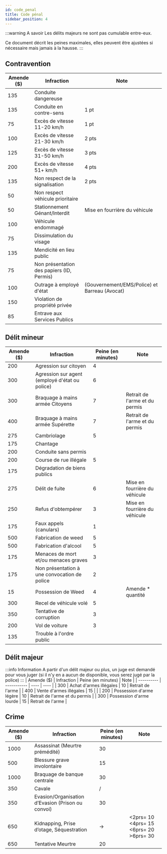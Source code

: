 ```yaml
---
id: code_penal
title: Code pénal
sidebar_position: 4
---
```


:::warning A savoir
Les délits majeurs ne sont pas cumulable entre-eux.

Ce document décrit les peines maximales, elles peuvent être ajustées si nécessaire mais jamais à la hausse.
:::

## Contravention
| Amende ($) |            Infraction             |        Note                                |
| ---------- | -----------                       | ----                                       |
| 135        | Conduite dangereuse               |                                            |
| 135        | Conduite en contre-sens           | 1 pt                                       |
| 75         | Excès de vitesse 11-20 km/h       | 1 pt                                       |
| 100        | Excès de vitesse 21-30 km/h       | 2 pts                                      |
| 125        | Excès de vitesse 31-50 km/h       | 3 pts                                      |
| 200        | Excès de vitesse 51+ km/h         | 4 pts                                      |
| 135        | Non respect de la signalisation   | 2 pts                                      |
| 50         | Non respect véhicule prioritaire  |                                            |
| 50         | Stationnement Génant/Interdit     | Mise en fourrière du véhicule              |
| 100        | Véhicule endommagé                |                                            |
| 75         | Dissimulation du visage           |                                            |
| 135        | Mendicité en lieu public          |                                            |
| 75         | Non présentation des papiers (ID, Permis) |                                    |
| 100        | Outrage à employé d'état          | (Gouvernement/EMS/Police) et Barreau (Avocat) |
| 150        | Violation de propriété privée     |                                            |
| 85         | Entrave aux Services Publics      |                                            |

## Délit mineur
| Amende ($) |            Infraction             |       Peine (en minutes)       |        Note                                |
| ---------- | -----------                       |        ----                    | ----                                       |
| 200        | Agression sur citoyen             |                 4              |                                            |
| 300        | Agression sur agent (employé d'état ou police) |           6       |                                            |
| 300        | Braquage à mains armée Citoyens   |                 7              |       Retrait de l'arme et du permis       |
| 400        | Braquage à mains armée Supérette  |                 7              |       Retrait de l'arme et du permis       |
| 275        | Cambriolage                       |                 5              |                                            |
| 175        | Chantage                          |                                |                                            |
| 200        | Conduite sans permis              |                                |                                            |
| 200        | Course de rue illégale            |                 5              |                                            |
| 175        | Dégradation de biens publics      |                                |                                            |
| 275        | Délit de fuite                    |                 6              |      Mise en fourrière du véhicule         |
| 250        | Refus d'obtempérer                |                 3              |      Mise en fourrière du véhicule         |
| 175        | Faux appels (canulars)            |                 1              |                                            |
| 500        | Fabrication de weed               |                 5              |                                            |
| 500        | Fabrication d'alcool              |                 5              |                                            |
| 175        | Menaces de mort et/ou menaces graves |                 3           |                                            |
| 175        | Non présentation à une convocation de police |                 2   |                                            |
| 15         | Possession de Weed                |                 4              |              Amende * quantité             |
| 300        | Recel de véhicule volé            |               5                |                                            |
| 350        | Tentative de corruption           |               3                |                                            |
| 200        | Vol de voiture                    |               3                |                                            |
| 135        | Trouble à l'ordre public          |                                |                                            |

## Délit majeur
:::info Information
A partir d'un délit majeur ou plus, un juge est demandé pour vous juger (si il n'y en a aucun de disponible, vous serez jugé par la police)
:::
| Amende ($) |            Infraction             |       Peine (en minutes)       |        Note                                |
| ---------- | -----------                       |        ----                    | ----                                       |
| 300        | Achat d'armes illégales           |                 10             |               Retrait de l'arme            |
| 400        | Vente d'armes illégales           |           15                   |                                            |
| 200        | Possession d'arme légère          |           10                   |       Retrait de l'arme et du permis       |
| 300        | Possession d'arme lourde          |           15                   |       Retrait de l'arme                    |

## Crime
| Amende ($) |            Infraction             |       Peine (en minutes)       |        Note                                |
| ---------- | -----------                       |        ----                    | ----                                       |
| 1000       | Assassinat (Meurtre prémédité)    |           30                   |                                            |
| 500        | Blessure grave involontaire       |           15                   |                                            |
| 1000       | Braquage de banque centrale       |           30                   |                                            |
| 350        | Cavale                            |           /                    |                                            |
| 350        | Evasion/Organisation d’Evasion (Prison ou convoi)  |           30  |                                            |
| 650        | Kidnapping, Prise d’otage, Séquestration           |           ->  |<2prs= 10  <4prs= 15   <6prs= 20  >6prs= 30 |
| 650        | Tentative Meurtre                 |           20                   |                                            |